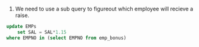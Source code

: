 1. We need to use a sub query to figureout which employee will recieve a raise. 
```sql
update EMPs
	set SAL = SAL*1.15
where EMPNO in (select EMPNO from emp_bonus)
```
